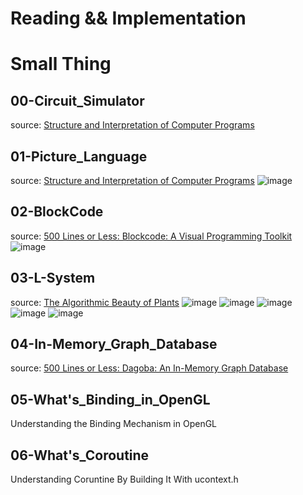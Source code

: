 # Reading && Implementation
# Small Thing
## 00-Circuit_Simulator
source:
[Structure and Interpretation of Computer Programs](https://mitp-content-server.mit.edu/books/content/sectbyfn/books_pres_0/6515/sicp.zip/index.html)
## 01-Picture_Language
source:
[Structure and Interpretation of Computer Programs](https://mitp-content-server.mit.edu/books/content/sectbyfn/books_pres_0/6515/sicp.zip/index.html)
![image](./01-picture_language/square_limit.jpg)
## 02-BlockCode
source:
[500 Lines or Less: Blockcode: A Visual Programming Toolkit](https://aosabook.org/en/500L/blockcode-a-visual-programming-toolkit.html)
![image](./02-blockcode/turtle.jpg)

## 03-L-System
source:
[The Algorithmic Beauty of Plants](https://www.semanticscholar.org/paper/The-Algorithmic-Beauty-of-Plants-Prusinkiewicz-Lindenmayer/bbbafedc32a441576322640b59b4fa42ef019430)
![image](./03-L_system/l0.jpg)
![image](./03-L_system/l1.jpg)
![image](./03-L_system/l2.jpg)
![image](./03-L_system/l3.jpg)
![image](./03-L_system/l4.jpg)

## 04-In-Memory_Graph_Database
source:
[500 Lines or Less: Dagoba: An In-Memory Graph Database](https://aosabook.org/en/500L/dagoba-an-in-memory-graph-database.html)

## 05-What's_Binding_in_OpenGL
  Understanding the Binding Mechanism in OpenGL

## 06-What's_Coroutine
  Understanding Coruntine By Building It With ucontext.h